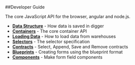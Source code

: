 ##Developer Guide

The core JavaScript API for the browser, angular and node.js.

 * **[Data Structure](/docs/developer-data)** - How data is saved in digger
 * **[Containers](/docs/developer-container)** - The core container API
 * **[Loading Data](/docs/developer-load)** - How to load data from warehouses
 * **[Selectors](/docs/developer-selectors)** - The selector specification 
 * **[Contracts](/docs/developer-contracts)** - Select, Append, Save and Remove contracts
 * **[Blueprints](/docs/developer-blueprints)** - Creating forms using the blueprint format
 * **[Components](/docs/developer-components)** - Make form field components